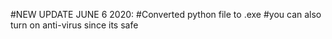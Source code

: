 #NEW UPDATE JUNE 6 2020:
#Converted python file to .exe
#you can also turn on anti-virus since its safe
